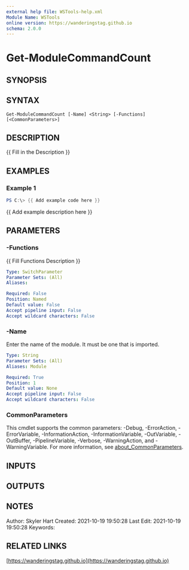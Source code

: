 ```yaml
---
external help file: WSTools-help.xml
Module Name: WSTools
online version: https://wanderingstag.github.io
schema: 2.0.0
---
```


# Get-ModuleCommandCount

## SYNOPSIS

## SYNTAX

```
Get-ModuleCommandCount [-Name] <String> [-Functions] [<CommonParameters>]
```

## DESCRIPTION
{{ Fill in the Description }}

## EXAMPLES

### Example 1
```powershell
PS C:\> {{ Add example code here }}
```

{{ Add example description here }}

## PARAMETERS

### -Functions
{{ Fill Functions Description }}

```yaml
Type: SwitchParameter
Parameter Sets: (All)
Aliases:

Required: False
Position: Named
Default value: False
Accept pipeline input: False
Accept wildcard characters: False
```

### -Name
Enter the name of the module.
It must be one that is imported.

```yaml
Type: String
Parameter Sets: (All)
Aliases: Module

Required: True
Position: 1
Default value: None
Accept pipeline input: False
Accept wildcard characters: False
```

### CommonParameters
This cmdlet supports the common parameters: -Debug, -ErrorAction, -ErrorVariable, -InformationAction, -InformationVariable, -OutVariable, -OutBuffer, -PipelineVariable, -Verbose, -WarningAction, and -WarningVariable. For more information, see [about_CommonParameters](http://go.microsoft.com/fwlink/?LinkID=113216).

## INPUTS

## OUTPUTS

## NOTES
Author: Skyler Hart
Created: 2021-10-19 19:50:28
Last Edit: 2021-10-19 19:50:28
Keywords:

## RELATED LINKS

[https://wanderingstag.github.io](https://wanderingstag.github.io)

